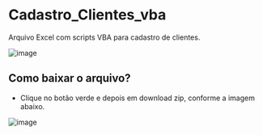 # Cadastro_Clientes_vba
Arquivo Excel com scripts VBA para cadastro de clientes.

![image](https://github.com/user-attachments/assets/39ba3940-16e1-4d69-8290-7e811338b1b0)


## Como baixar o arquivo?
* Clique no botão verde e depois em download zip, conforme a imagem abaixo.
  
![image](https://github.com/user-attachments/assets/6d896e90-b11b-4a41-8d5c-9cb0f279c3f7)
